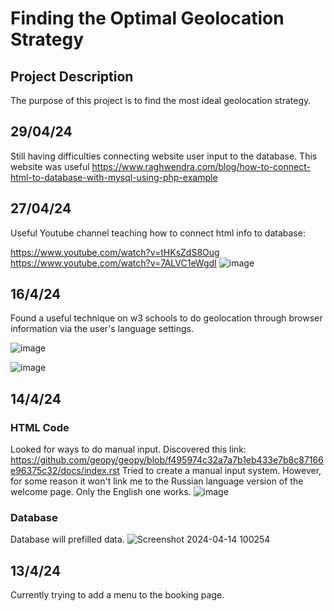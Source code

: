 # Finding the Optimal Geolocation Strategy
## Project Description
The purpose of this project is to find the most ideal geolocation strategy. 


## 29/04/24 

Still having difficulties connecting website user input to the database. This website was useful
https://www.raghwendra.com/blog/how-to-connect-html-to-database-with-mysql-using-php-example

## 27/04/24
Useful Youtube channel teaching how to connect html info to database:

https://www.youtube.com/watch?v=tHKsZdS8Oug
https://www.youtube.com/watch?v=7ALVC1eWgdI
![image](https://github.com/maxmugato/FinalProject/assets/114144181/a289995d-05f9-46d5-8b5f-6a243b6afbe0)


## 16/4/24
Found a useful technique on w3 schools to do geolocation through browser information via the user's language settings.

![image](https://github.com/maxmugato/FinalProject/assets/114144181/38e1c743-69b2-4745-bd51-182b3929d770)

![image](https://github.com/maxmugato/FinalProject/assets/114144181/f8433412-4f50-430e-b13f-8121c7bf3bca)


## 14/4/24

### HTML Code

Looked for ways to do manual input. Discovered this link: https://github.com/geopy/geopy/blob/f495974c32a7a7b1eb433e7b8c87166e96375c32/docs/index.rst
Tried to create a manual input system. However, for some reason it won't link me to the Russian language version of the welcome page. Only the English one works.
![image](https://github.com/maxmugato/FinalProject/assets/114144181/06a09891-5304-4e03-a8f6-150218033508)

### Database
Database will prefilled data.
![Screenshot 2024-04-14 100254](https://github.com/maxmugato/FinalProject/assets/114144181/0f1e3760-957f-48fe-8912-e1122b98217d)


## 13/4/24
Currently trying to add a menu to the booking page.




